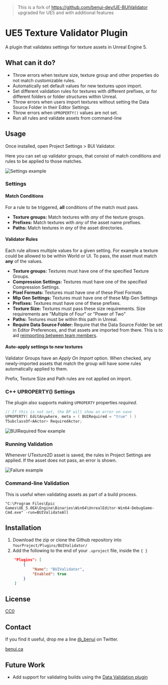 > This is a fork of https://github.com/benui-dev/UE-BUIValidator upgraded for UE5 and with additional features

# UE5 Texture Validator Plugin

A plugin that validates settings for texture assets in Unreal Engine 5.


## What can it do?

* Throw errors when texture size, texture group and other properties do not
  match customizable rules.
* Automatically set default values for new textures upon import.
* Set different validation rules for textures with different prefixes, or for
  different folders or folder structures within Unreal.
* Throw errors when users import textures without setting the Data Source
  Folder in their Editor Settings.
* Throw errors when `UPROPERTY()` values are not set.
* Run all rules and validate assets from command-line

## Usage

Once installed, open Project Settings > BUI Validator.

Here you can set up validator groups, that consist of match conditions and
rules to be applied to those matches.

![Settings example](https://benui.ca/assets/unreal/validator-settings-example.png)

### Settings

#### Match Conditions

For a rule to be triggered, **all** conditions of the match must pass.

* **Texture groups:** Match textures with _any_ of the texture groups.
* **Prefixes:** Match textures with _any_ of the asset name prefixes.
* **Paths:** Match textures in _any_ of the asset directories.

#### Validator Rules

Each rule allows multiple values for a given setting. For example a texture
could be allowed to be within World or UI. To pass, the asset must match
**any** of the values.

* **Texture groups:** Textures must have one of the specified Texture Groups.
* **Compression Settings:** Textures must have one of the specified
  Compression Settings.
* **Pixel Formats:** Textures must have one of these Pixel Formats
* **Mip Gen Settings:** Textures must have one of these Mip Gen Settings
* **Prefixes:** Textures must have one of these prefixes.
* **Texture Size:** Textures must pass these size requirements. Size
  requirements are "Multiple of Four" or "Power of Two"
* **Paths:** Textures must be within this path in Unreal.
* **Require Data Source Folder:** Require that the Data Source Folder be set in
  Editor Preferences, and that assets are imported from there. This is to aid [reimporting between team members](https://benui.ca/unreal/reimporting-assets/).

#### Auto-apply settings to new textures

Validator Groups have an _Apply On Import_ option. When checked, any
newly-imported assets that match the group will have some rules automatically
applied to them.

Prefix, Texture Size and Path rules are not applied on import.

### C++ UPROPERTY() Settings

The plugin also supports making `UPROPERTY` properties _required_.

```cpp
// If this is not set, the BP will show an error on save
UPROPERTY( EditAnywhere, meta = ( BUIRequired = "true" ) )
TSubclassOf<AActor> RequiredActor;
```

![BUIRequired flow example](https://benui.ca/assets/unreal/buivalidator-buirequired.png)

### Running Validation

Whenever UTexture2D asset is saved, the rules in Project Settings are applied.
If the asset does not pass, an error is shown.

![Failure example](https://benui.ca/assets/unreal/validator-fail-example.png)

### Command-line Validation

This is useful when validating assets as part of a build process.

```
"C:\Program Files\Epic Games\UE_5.0EA\Engine\Binaries\Win64\UnrealEditor-Win64-DebugGame-Cmd.exe" -run=BUIValidateAll
```

## Installation

1. Download the zip or clone the Github repository into
   `YourProject/Plugins/BUIValidator/`
2. Add the following to the end of your `.uproject` file, inside the `{ }`
```json
	"Plugins": [
		{
			"Name": "BUIValidator",
			"Enabled": true
		}
	]
```

## License

[CC0](https://creativecommons.org/publicdomain/zero/1.0/)

## Contact

If you find it useful, drop me a line [@_benui](https://twitter.com/_benui) on Twitter.

[benui.ca](https://benui.ca)


## Future Work

* Add support for validating builds using the [Data
  Validation plugin](https://docs.unrealengine.com/5.0/en-US/data-validation/)


